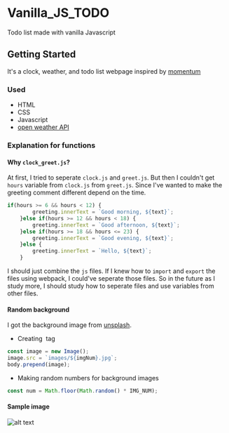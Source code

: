 # Vanilla_JS_TODO
Todo list made with vanilla Javascript
## Getting Started
It's a clock, weather, and todo list webpage inspired by [momentum](https://momentumdash.com/)
### Used
- HTML
- CSS
- Javascript
- [open weather API](https://openweathermap.org/)
### Explanation for functions
#### Why `clock_greet.js`?
At first, I tried to seperate `clock.js` and `greet.js`. But then I couldn't get `hours` variable from `clock.js` from `greet.js`. Since I've wanted to make the greeting comment different depend on the time.
```js
if(hours >= 6 && hours < 12) {
        greeting.innerText = `Good morning, ${text}`;
    }else if(hours >= 12 && hours < 18) {
        greeting.innerText = `Good afternoon, ${text}`;
    }else if(hours >= 18 && hours <= 23) {
        greeting.innerText = `Good evening, ${text}`;
    }else {
        greeting.innerText = `Hello, ${text}`;
    }
```
I should just combine the `js` files. If I knew how to `import` and `export` the files using webpack, I could've seperate those files. So in the future as I study more, I should study how to seperate files and use variables from other files. 
#### Random background
I got the background image from [unsplash](https://unsplash.com/). 
* Creating <img> tag
```js
const image = new Image();
image.src = `images/${imgNum}.jpg`;
body.prepend(image);
```
* Making random numbers for background images
```js
const num = Math.floor(Math.random() * IMG_NUM);
```
#### Sample image
![alt text](https://user-images.githubusercontent.com/47588349/66368132-0a7ed900-e9d2-11e9-9cce-dacb1e979ab6.png)

